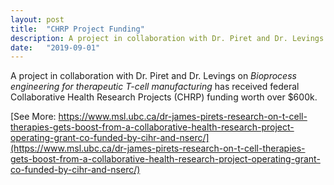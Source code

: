 ```yaml
---
layout: post
title:  "CHRP Project Funding"
description: A project in collaboration with Dr. Piret and Dr. Levings on Bioprocess engineering for therapeutic T-cell manufacturing has received federal Collaborative Health Research Projects (CHRP) funding worth over $600k.
date:   "2019-09-01"
---
```

A project in collaboration with Dr. Piret and Dr. Levings on <i>Bioprocess engineering for therapeutic T-cell manufacturing</i> has received federal Collaborative Health Research Projects (CHRP) funding worth over $600k.

[See More: https://www.msl.ubc.ca/dr-james-pirets-research-on-t-cell-therapies-gets-boost-from-a-collaborative-health-research-project-operating-grant-co-funded-by-cihr-and-nserc/](https://www.msl.ubc.ca/dr-james-pirets-research-on-t-cell-therapies-gets-boost-from-a-collaborative-health-research-project-operating-grant-co-funded-by-cihr-and-nserc/)